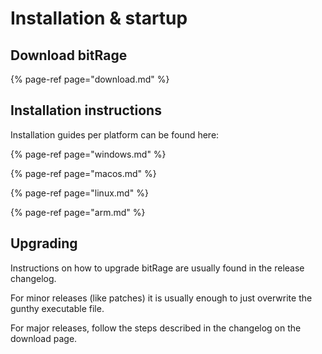 # Installation & startup

## Download bitRage

{% page-ref page="download.md" %}

## Installation instructions

Installation guides per platform can be found here:

{% page-ref page="windows.md" %}

{% page-ref page="macos.md" %}

{% page-ref page="linux.md" %}

{% page-ref page="arm.md" %}

## Upgrading

Instructions on how to upgrade bitRage are usually found in the release changelog.

For minor releases \(like patches\) it is usually enough to just overwrite the gunthy executable file.

For major releases, follow the steps described in the changelog on the download page.


